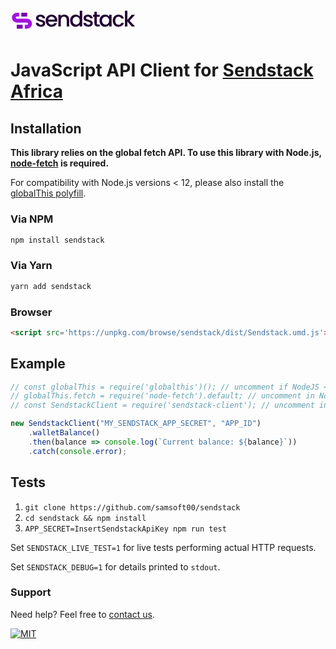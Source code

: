 <svg xmlns="http://www.w3.org/2000/svg" viewBox="0 0 1500 373.92" height="40%" width="40%"><path fill="#210033" d="M330.39,265a52,52,0,0,1-20.73-16.28,40.57,40.57,0,0,1-8.14-23h30q.77,8.91,8.52,14.88t19.46,6q12.21,0,18.95-4.71t6.74-12.08q0-7.87-7.51-11.7t-23.78-8.39a227.19,227.19,0,0,1-25.68-8.4,45,45,0,0,1-17.18-12.46q-7.24-8.4-7.24-22.13a34.49,34.49,0,0,1,6.61-20.47q6.61-9.28,18.95-14.63t28.36-5.34q23.89,0,38.53,12.08t15.64,32.94h-29a20.68,20.68,0,0,0-7.63-15q-6.87-5.58-18.57-5.59-11.44,0-17.55,4.32a13.4,13.4,0,0,0-6.1,11.45,12.37,12.37,0,0,0,4.07,9.41,28.91,28.91,0,0,0,9.92,6q5.83,2.16,17.29,5.46a189.21,189.21,0,0,1,25.06,8.27,46.7,46.7,0,0,1,16.91,12.34q7.11,8.15,7.38,21.62a36.23,36.23,0,0,1-6.62,21.36q-6.61,9.42-18.69,14.75T360,271A70.64,70.64,0,0,1,330.39,265Z"></path><path fill="#210033" d="M556,209.4H448.91q1.27,16.78,12.46,27t27.47,10.18q23.4,0,33.07-19.59h31.28a63.1,63.1,0,0,1-23,31.67Q513.52,271,488.84,271q-20.08,0-36-9a64.06,64.06,0,0,1-24.92-25.43q-9-16.41-9-38t8.77-38a61.71,61.71,0,0,1,24.67-25.31q15.9-8.9,36.5-8.9,19.85,0,35.36,8.65a61.11,61.11,0,0,1,24.16,24.29q8.64,15.65,8.65,36A90.27,90.27,0,0,1,556,209.4ZM526.74,186q-.25-16-11.44-25.69t-27.73-9.66a37.22,37.22,0,0,0-25.69,9.54Q451.2,169.71,449.16,186Z"></path><path fill="#210033" d="M670.37,133.1a48.85,48.85,0,0,1,20.47,20.35q7.38,13.49,7.38,32.55v82.67H669.48V190.33q0-18.83-9.41-28.87t-25.69-10.05q-16.29,0-25.82,10.05T599,190.33v78.34H570V128.52h29v16a48.14,48.14,0,0,1,18.19-13.48,58.15,58.15,0,0,1,23.53-4.83A62.85,62.85,0,0,1,670.37,133.1Z"></path><path fill="#210033" d="M718.41,160.57A63.95,63.95,0,0,1,776,126.23a65.79,65.79,0,0,1,27.09,6q13.35,6,21.24,15.89V80.45H853.6V268.67H824.35V247.55a54.23,54.23,0,0,1-19.72,16.79Q792,271,775.77,271a62.73,62.73,0,0,1-33.45-9.29,65.49,65.49,0,0,1-23.91-25.94q-8.77-16.66-8.77-37.77T718.41,160.57Zm100,12.71A42,42,0,0,0,802.73,157a41,41,0,0,0-20.86-5.6,41.13,41.13,0,0,0-36.5,21.49q-6,10.56-6,25.06t6,25.43a42.17,42.17,0,0,0,15.77,16.66,40.41,40.41,0,0,0,20.73,5.72,41,41,0,0,0,20.86-5.59,41.79,41.79,0,0,0,15.64-16.41q6-10.8,6-25.3T818.37,173.28Z"></path><path fill="#210033" d="M896.4,265a52.11,52.11,0,0,1-20.73-16.28,40.57,40.57,0,0,1-8.14-23h30q.76,8.91,8.52,14.88t19.46,6q12.21,0,19-4.71t6.74-12.08q0-7.87-7.5-11.7t-23.78-8.39a226.76,226.76,0,0,1-25.69-8.4,45,45,0,0,1-17.17-12.46q-7.25-8.4-7.25-22.13a34.49,34.49,0,0,1,6.61-20.47q6.62-9.28,19-14.63t28.36-5.34q23.91,0,38.54,12.08t15.64,32.94h-29a20.68,20.68,0,0,0-7.63-15q-6.87-5.58-18.56-5.59-11.46,0-17.55,4.32a13.38,13.38,0,0,0-6.11,11.45,12.41,12.41,0,0,0,4.07,9.41,29,29,0,0,0,9.92,6q5.85,2.16,17.3,5.46a189,189,0,0,1,25,8.27,46.7,46.7,0,0,1,16.91,12.34q7.13,8.15,7.38,21.62a36.29,36.29,0,0,1-6.61,21.36q-6.63,9.42-18.7,14.75T926,271A70.67,70.67,0,0,1,896.4,265Z"></path><path fill="#210033" d="M1027.85,152.17v77.58q0,7.89,3.69,11.32t12.59,3.43h17.8v24.17H1039q-19.59,0-30-9.16T998.6,229.75V152.17H982.07V128.52H998.6V93.67h29.25v34.85h34.08v23.65Z"></path><path fill="#210033" d="M1068.42,160.57a63.9,63.9,0,0,1,57.35-34.34q16.53,0,28.87,6.49a58.63,58.63,0,0,1,19.71,16.15V128.52h29.25V268.67h-29.25V247.81a57.71,57.71,0,0,1-20.09,16.53q-12.72,6.62-29,6.62a61.59,61.59,0,0,1-33.06-9.29,65.77,65.77,0,0,1-23.78-25.94q-8.79-16.66-8.78-37.77T1068.42,160.57Zm99.95,12.71A41.93,41.93,0,0,0,1152.73,157a40.9,40.9,0,0,0-20.85-5.6,41.16,41.16,0,0,0-36.51,21.49q-6,10.56-6,25.06t6,25.43a42.17,42.17,0,0,0,15.77,16.66,40.42,40.42,0,0,0,20.74,5.72,40.89,40.89,0,0,0,20.85-5.59,41.72,41.72,0,0,0,15.64-16.41q6-10.8,6-25.3T1168.37,173.28Z"></path><path fill="#210033" d="M1225.85,160.44a62.46,62.46,0,0,1,24.29-25.31q15.51-8.9,35.61-8.9,25.44,0,42.1,12.08t22.51,34.47h-31.29a33,33,0,0,0-12.21-16.28q-8.38-5.85-21.11-5.85-17.8,0-28.36,12.59t-10.55,35.23q0,22.64,10.55,35.35t28.36,12.72q25.18,0,33.32-22.13h31.29q-6.1,21.36-22.9,34T1285.75,271q-20.09,0-35.61-9a63.21,63.21,0,0,1-24.29-25.43q-8.77-16.41-8.77-38T1225.85,160.44Z"></path><path fill="#210033" d="M1418,198.72l64.6,70h-39.17l-51.89-60.29v60.29h-29V80.45h29V189.82l50.87-61.3h40.19Z"></path><rect fill="#7300AD" x="128.45" y="103.72" width="70.2" height="45.92"></rect><rect fill="#7300AD" x="74.34" y="247.55" width="70.2" height="45.92"></rect><path fill="#a313e0" d="M196.72,175.63H77c-6.85,0-13-5-13.63-11.8a13,13,0,0,1,13-14.19h26.27s.06,0,.09,0V103.75a.16.16,0,0,0-.09,0H77.84c-32,0-59.3,24.8-60.44,56.75a59,59,0,0,0,58.88,61.09H196c6.85,0,13,5,13.63,11.8a13,13,0,0,1-12.94,14.19H170.44a.11.11,0,0,0-.08,0v45.86a.11.11,0,0,0,.08,0h24.72c32,0,59.29-24.81,60.44-56.76A59,59,0,0,0,196.72,175.63Z"></path></svg>

<!-- ![](https://play-lh.googleusercontent.com/y84DptJ3vf-lcfxoS6yJlTqq8kXBX3lkdJeDj36cJqP-sHPXWkENUDO-vIHCT-h8BmAV=w240-h480-rw "Sendstack Logo") -->

# JavaScript API Client for [Sendstack Africa](https://www.sendstack.africa)

## Installation

**This library relies on the global fetch API. To use this library with
Node.js, [node-fetch](https://github.com/node-fetch/node-fetch) is required.**

For compatibility with Node.js versions < 12, please also install
the [globalThis polyfill](https://github.com/es-shims/globalThis).

### Via NPM

```bash
npm install sendstack
```

### Via Yarn

```bash
yarn add sendstack
```

### Browser

```html
<script src='https://unpkg.com/browse/sendstack/dist/Sendstack.umd.js'></script>
```

## Example

```javascript
// const globalThis = require('globalthis')(); // uncomment if NodeJS < NodeJS versions < 12
// globalThis.fetch = require('node-fetch').default; // uncomment in NodeJS environments
// const SendstackClient = require('sendstack-client'); // uncomment in NodeJS environments

new SendstackClient("MY_SENDSTACK_APP_SECRET", "APP_ID")
    .walletBalance()
	.then(balance => console.log(`Current balance: ${balance}`))
	.catch(console.error);
```

## Tests

1. `git clone https://github.com/samsoft00/sendstack`
2. `cd sendstack && npm install`
3. `APP_SECRET=InsertSendstackApiKey npm run test`

Set `SENDSTACK_LIVE_TEST=1` for live tests performing actual HTTP requests.

Set `SENDSTACK_DEBUG=1` for details printed to `stdout`.

### Support

Need help? Feel free to [contact us](https://www.sendstack.africa/).

[![MIT](https://img.shields.io/badge/License-MIT-teal.svg)](LICENSE)